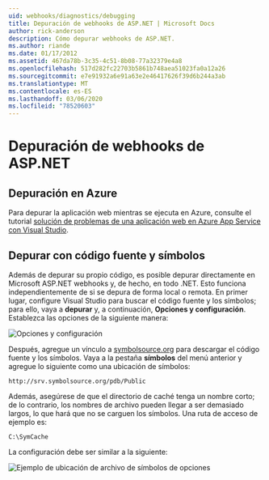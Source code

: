 ```yaml
---
uid: webhooks/diagnostics/debugging
title: Depuración de webhooks de ASP.NET | Microsoft Docs
author: rick-anderson
description: Cómo depurar webhooks de ASP.NET.
ms.author: riande
ms.date: 01/17/2012
ms.assetid: 467da78b-3c35-4c51-8b08-77a32379e4a8
ms.openlocfilehash: 517d282fc22703b5861b748aea51023fa0a12a26
ms.sourcegitcommit: e7e91932a6e91a63e2e46417626f39d6b244a3ab
ms.translationtype: MT
ms.contentlocale: es-ES
ms.lasthandoff: 03/06/2020
ms.locfileid: "78520603"
---
```

# <a name="aspnet-webhooks-debugging"></a>Depuración de webhooks de ASP.NET  

## <a name="debugging-in-azure"></a>Depuración en Azure

Para depurar la aplicación web mientras se ejecuta en Azure, consulte el tutorial [solución de problemas de una aplicación web en Azure App Service con Visual Studio](https://azure.microsoft.com/documentation/articles/web-sites-dotnet-troubleshoot-visual-studio/#webserverlogs).

## <a name="debugging-with-source-and-symbols"></a>Depurar con código fuente y símbolos

Además de depurar su propio código, es posible depurar directamente en Microsoft ASP.NET webhooks y, de hecho, en todo .NET. Esto funciona independientemente de si se depura de forma local o remota. En primer lugar, configure Visual Studio para buscar el código fuente y los símbolos; para ello, vaya a **depurar** y, a continuación, **Opciones y configuración**. Establezca las opciones de la siguiente manera:

![Opciones y configuración](_static/SourceSymbols.png)

Después, agregue un vínculo a [symbolsource.org](http://symbolsource.org) para descargar el código fuente y los símbolos. Vaya a la pestaña **símbolos** del menú anterior y agregue lo siguiente como una ubicación de símbolos:

```
http://srv.symbolsource.org/pdb/Public
```

Además, asegúrese de que el directorio de caché tenga un nombre corto; de lo contrario, los nombres de archivo pueden llegar a ser demasiado largos, lo que hará que no se carguen los símbolos. Una ruta de acceso de ejemplo es:

```
C:\SymCache
```

La configuración debe ser similar a la siguiente:

![Ejemplo de ubicación de archivo de símbolos de opciones](_static/SymSource.png)
